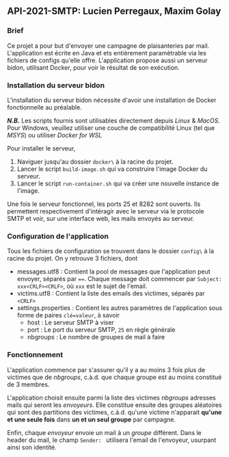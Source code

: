 API-2021-SMTP: Lucien Perregaux, Maxim Golay
--------------------------------------------

### Brief

Ce projet a pour but d'envoyer une campagne de plaisanteries par mail.
L'application est écrite en Java et ets entièrement paramètrable via les fichiers de configs qu'elle offre.
L'application propose aussi un serveur bidon, utilisant Docker, pour voir le résultat de son exécution.


### Installation du serveur bidon

L'installation du serveur bidon nécessite d'avoir une installation de Docker fonctionnelle au préalable.

***N.B.*** Les scripts fournis sont utilisables directement depuis *Linux* & *MacOS*.  
Pour Windows, veuillez utiliser une couche de compatibilité Linux (tel que *MSYS*) ou utiliser *Docker for WSL*

Pour installer le serveur,  

1. Naviguer jusqu'au dossier `docker\` à la racine du projet.
2. Lancer le script `build-image.sh` qui va construire l'image Docker du serveur.     
3. Lancer le script `run-container.sh` qui va créer une nouvelle instance de l'image.

Une fois le serveur fonctionnel, les ports 25 et 8282 sont ouverts. Ils permettent
respectivement d'intéragir avec le serveur via le protocole SMTP et voir, sur une
interface web, les mails envoyés au serveur.


### Configuration de l'application

Tous les fichiers de configuration se trouvent dans le dossier `config\` à la racine du projet.
On y retrouve 3 fichiers, dont

- messages.utf8 : Contient la pool de messages que l'application peut envoyer, séparés par `==`.
  Chaque message doit commencer par `Subject: xxx<CRLF><CRLF>`, où `xxx` est le sujet de l'email.
- victims.utf8 : Contient la liste des emails des victimes, séparés par `<CRLF>`
- settings.properties : Contient les autres paramètres de l'application sous forme de paires `clé=valeur`, à savoir
  - host : Le serveur SMTP à viser
  - port : Le port du serveur SMTP, `25` en règle générale
  - nbgroups : Le nombre de groupes de mail à faire


### Fonctionnement

L'application commence par s'assurer qu'il y a au moins 3 fois plus de victimes que de *nbgroups*,
c.à.d. que chaque groupe est au moins constitué de 3 membres.

L'application choisit ensuite parmi la liste des victimes *nbgroups* adresses mails qui seront les *envoyeurs*.
Elle constitue ensuite des groupes aléatoires qui sont des partitions des victimes, c.à.d. qu'une victime
n'apparait **qu'une et une seule fois** dans **un et un seul groupe** par campagne.

Enfin, chaque *envoyeur* envoie un mail à un *groupe* différent. Dans le header du mail, le champ `Sender: `
utilisera l'email de l'envoyeur, usurpant ainsi son identité.